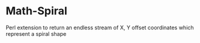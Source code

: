 # Math-Spiral
Perl extension to return an endless stream of X, Y offset coordinates which represent a spiral shape
